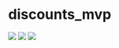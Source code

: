 # discounts_mvp
![](https://preview.ibb.co/iOzLo9/Screenshot_1534342348.png)
![](https://preview.ibb.co/gRhJap/Screenshot_1534342357.png)
![](https://preview.ibb.co/n1at89/Screenshot_1534342370.png)
